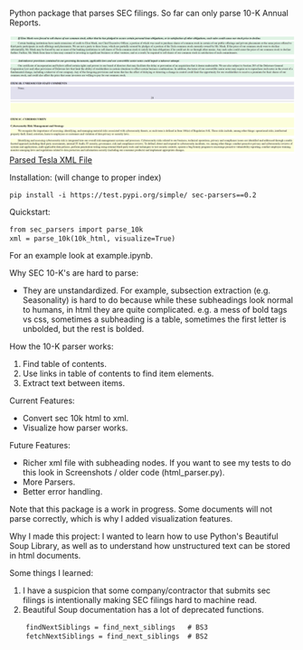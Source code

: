 Python package that parses SEC filings. So far can only parse 10-K Annual Reports.

![Tesla 10K](Assets/Screenshots/tsla_10k.png "Tesla 10K")
[Parsed Tesla XML File](Assets/tsla_parsed_10k.xml)

Installation: (will change to proper index)
```
pip install -i https://test.pypi.org/simple/ sec-parsers==0.2
```

Quickstart:
```
from sec_parsers import parse_10k
xml = parse_10k(10k_html, visualize=True)
```

For an example look at example.ipynb.

Why SEC 10-K's are hard to parse:
* They are unstandardized. For example, subsection extraction (e.g. Seasonality) is hard to do because while these subheadings look normal to humans, in html they are quite complicated. e.g. a mess of bold tags vs css, sometimes a subheading is a table, sometimes the first letter is unbolded, but the rest is bolded.

How the 10-K parser works:
1. Find table of contents.
2. Use links in table of contents to find item elements.
3. Extract text between items.

Current Features:
* Convert sec 10k html to xml.
* Visualize how parser works.

Future Features:
* Richer xml file with subheading nodes. If you want to see my tests to do this look in Screenshots / older code (html_parser.py).
* More Parsers.
* Better error handling.

Note that this package is a work in progress. Some documents will not parse correctly, which is why I added visualization features.

Why I made this project:
I wanted to learn how to use Python's Beautiful Soup Library, as well as to understand how unstructured text can be stored in html documents.

Some things I learned:
1. I have a suspicion that some company/contractor that submits sec filings is intentionally making SEC filings hard to machine read.
2. Beautiful Soup documentation has a lot of deprecated functions.
```
    findNextSiblings = find_next_siblings   # BS3
    fetchNextSiblings = find_next_siblings  # BS2
```

